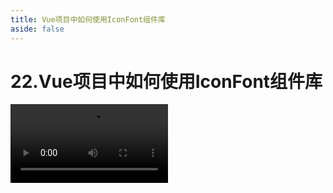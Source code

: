 ```yaml
---
title: Vue项目中如何使用IconFont组件库
aside: false
---
```


# 22.Vue项目中如何使用IconFont组件库

<video autoplay src="http://qn.chinavanes.com/interview/vue-interview/22.Vue项目中如何使用IconFont组件库.mp4" controls controlsList="nodownload" width="50%"/>

